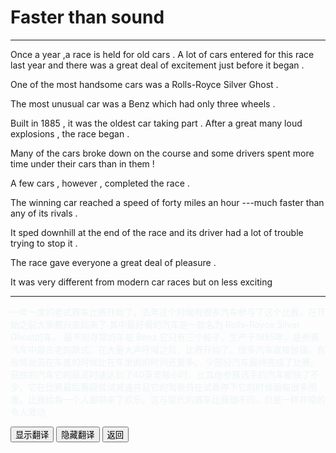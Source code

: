 # Faster than sound 

------

Once a year ,a race is held for old cars . A lot of cars entered for this race last year and there was a great deal of excitement just before it began .

One of the most handsome cars was a Rolls-Royce Silver Ghost .

The most unusual car was a Benz which had only three wheels . 

Built in 1885 , it was the oldest car taking part . After a great many loud explosions , the race began .

Many of the cars broke down on the course and some drivers spent more time under their cars than in them !

A few cars , however , completed the race .

The winning car reached a speed of forty miles an hour ---much faster than any of its rivals .

It sped downhill at the end of the race and its driver had a lot of trouble trying to stop it .

The race gave everyone a great deal of pleasure .

It was very different from modern car races but on less exciting 

------

<div >
    <p id='a' style="color:lightblue;opacity:0.2">
        一年一度的老式赛车比赛开始了，去年这个时候有很多汽车参与了这个比赛，在开始之前大家都兴奋起来了
        其中最好看的汽车是一款名为 Rolls-Royce Silver Ghost的车。
        最不同寻常的车是 Benz 它只有三个轮子。生产于1885年，是参赛汽车中最古老的款式。在大量大声呼喊之后，比赛开始了。很多汽车直接抛锚。有些驾驶员在车底的时候比在车里面的时间还要多。
        少部分汽车最终完成了比赛。获胜的汽车它的最高时速达到了40英里每小时。比其他参赛选手的汽车都快了不少。它在比赛最后赛段尝试减速并且它的驾驶员在试着停下它的时候面临很多困难。比赛给每一个人都带来了欢乐。这与现代的赛车比赛很不同，但是一样非常的令人激动
	</p>
<button onclick="document.getElementById('a').style.opacity=1">显示翻译</button>
<button onclick="document.getElementById('a').style.opacity=0">隐藏翻译</button>
<button onclick="javascript:window.history.go(-1)">返回</button>
</div>









